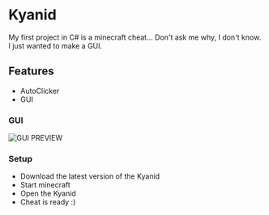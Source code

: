 ﻿# Kyanid
My first project in C# is a minecraft cheat... Don't ask me why, I don't know. I just wanted to make a GUI. 

## Features
- AutoClicker
- GUI

### GUI
![GUI PREVIEW](https://i.imgur.com/rY7tLZC.gif)

### Setup
- Download the latest version of the Kyanid
- Start minecraft
- Open the Kyanid
- Cheat is ready :)
